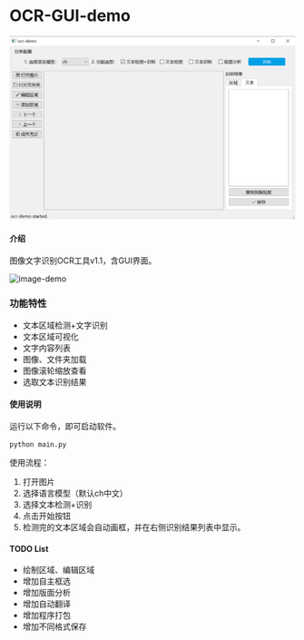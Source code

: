 # OCR-GUI-demo

![](https://github.com/17513146506/Text-recognition-of-flying-paddles/blob/main/%E4%BD%9C%E5%93%81%E6%88%AA%E5%9B%BE/1.png)
#### 介绍
图像文字识别OCR工具v1.1，含GUI界面。

![image-demo](guiocr/imgs/demo2.gif)

### 功能特性
- 文本区域检测+文字识别
- 文本区域可视化
- 文字内容列表
- 图像、文件夹加载
- 图像滚轮缩放查看
- 选取文本识别结果

#### 使用说明
运行以下命令，即可启动软件。
```shell
python main.py
```
使用流程：
1. 打开图片 
2. 选择语言模型（默认ch中文）
3. 选择文本检测+识别
4. 点击开始按钮
5. 检测完的文本区域会自动画框，并在右侧识别结果列表中显示。

#### TODO List
- 绘制区域、编辑区域
- 增加自主框选
- 增加版面分析
- 增加自动翻译
- 增加程序打包
- 增加不同格式保存
